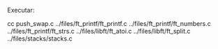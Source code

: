 Executar:

cc push_swap.c ../files/ft_printf/ft_printf.c ../files/ft_printf/ft_numbers.c ../files/ft_printf/ft_strs.c ../files/libft/ft_atoi.c ../files/libft/ft_split.c ../files/stacks/stacks.c
